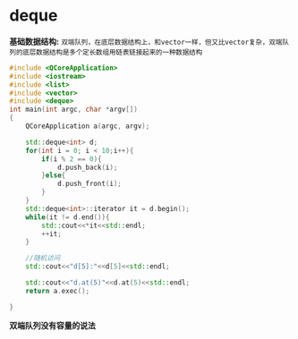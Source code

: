 # deque

**基础数据结构:** ```双端队列，在底层数据结构上，和vector一样，但又比vector复杂，双端队列的底层数据结构是多个定长数组用链表链接起来的一种数据结构```
```c++
#include <QCoreApplication>
#include <iostream>
#include <list>
#include <vector>
#include <deque>
int main(int argc, char *argv[])
{
    QCoreApplication a(argc, argv);

    std::deque<int> d;
    for(int i = 0; i < 10;i++){
        if(i % 2 == 0){
            d.push_back(i);
        }else{
            d.push_front(i);
        }
    }
    std::deque<int>::iterator it = d.begin();
    while(it != d.end()){
        std::cout<<*it<<std::endl;
        ++it;
    }

    //随机访问
    std::cout<<"d[5]:"<<d[5]<<std::endl;

    std::cout<<"d.at(5)"<<d.at(5)<<std::endl;
    return a.exec();

}

```

**双端队列没有容量的说法**